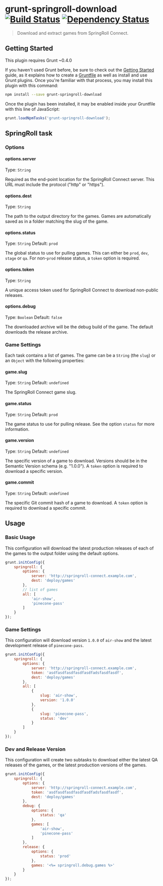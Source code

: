 # grunt-springroll-download [![Build Status](https://travis-ci.org/SpringRoll/grunt-springroll-download.svg)](https://travis-ci.org/SpringRoll/grunt-springroll-download) [![Dependency Status](https://david-dm.org/SpringRoll/grunt-springroll-download.svg)](https://david-dm.org/SpringRoll/grunt-springroll-download)

> Download and extract games from SpringRoll Connect.

## Getting Started

This plugin requires Grunt ~0.4.0

If you haven't used Grunt before, be sure to check out the [Getting Started](http://gruntjs.com/getting-started) guide, as it explains how to create a [Gruntfile](http://gruntjs.com/sample-gruntfile) as well as install and use Grunt plugins. Once you're familiar with that process, you may install this plugin with this command:

```bash
npm install --save grunt-springroll-download
```

Once the plugin has been installed, it may be enabled inside your Gruntfile with this line of JavaScript:

```js
grunt.loadNpmTasks('grunt-springroll-download');
```
## SpringRoll task

### Options

#### options.server

Type: `String`

Required as the end-point location for the SpringRoll Connect server. This URL must include the protocol ("http" or "https").

#### options.dest

Type: `String`

The path to the output directory for the games. Games are automatically saved as in a folder matching the slug of the game. 

#### options.status

Type: `String`
Default: `prod`

The global status to use for pulling games. This can either be `prod`, `dev`, `stage` or `qa`. For non-`prod` release status, a `token` option is required. 

#### options.token

Type: `String`

A unique access token used for SpringRoll Connect to download non-public releases.

#### options.debug

Type: `Boolean`
Default: `false`

The downloaded archive will be the debug build of the game. The default downloads the release archive.

### Game Settings

Each task contains a list of games. The game can be a `String` (the `slug`) or an `Object` with the following properties:

#### game.slug

Type: `String`
Default: `undefined`

The SpringRoll Connect game slug. 

#### game.status

Type: `String`
Default: `prod`

The game status to use for pulling release. See the option `status` for more information.

#### game.version

Type: `String`
Default: `undefined`

The specific version of a game to download. Versions should be in the Semantic Version schema (e.g. "1.0.0"). A `token` option is required to download a specific version.

#### game.commit

Type: `String`
Default: `undefined`

The specific Git commit hash of a game to download. A `token` option is required to download a specific commit.

## Usage

### Basic Usage

This configuration will download the latest production releases of each of the games to the output folder using the default options. 

```js
grunt.initConfig({
	springroll: {
		options: {
			server: 'http://springroll-connect.example.com',
			dest: 'deploy/games'
		},
		// list of games
		all: [
			'air-show',
			'pinecone-pass'
		]
	}
});
```

### Game Settings

This configuration will download version `1.0.0` of `air-show` and the latest development release of `pinecone-pass`.

```js
grunt.initConfig({
	springroll: {
		options: {
			server: 'http://springroll-connect.example.com',
			token: 'asdfasdfasdfasdfasdfadsfasdfasdf',
			dest: 'deploy/games'
		},
		all: [
			{
				slug: 'air-show',
				version: '1.0.0'
			},
			{
				slug: 'pinecone-pass',
				status: 'dev'
			}
		]
	}
});
```

### Dev and Release Version

This configuration will create two subtasks to download either the latest QA releases of the games, or the latest production versions of the games.

```js
grunt.initConfig({
	springroll: {
		options: {
			server: 'http://springroll-connect.example.com',
			token: 'asdfasdfasdfasdfasdfadsfasdfasdf',
			dest: 'deploy/games'
		},
		debug: {
			options: {
				status: 'qa'
			},
			games: [
				'air-show',
				'pinecone-pass'
			]
		},
		release: {
			options: {
				status: 'prod'
			},
			games: '<%= springroll.debug.games %>'
		}
	}
});
```
